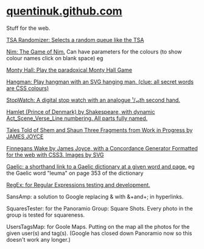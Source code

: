 # [quentinuk.github.com](https://github.com/QuentinUK/quentinuk.github.com)
Stuff for the web.

[TSA Randomizer: Selects a random queue like the TSA](https://quentinuk.github.io/tsarandomizer.html)

[Nim: The Game of Nim.](https://quentinuk.github.io/nim.html?chartreuse=4&green=7&aqua=4)
Can have parameters for the colours (to show colour names click on blank space) eg

[Monty Hall: Play the paradoxical Monty Hall Game](https://quentinuk.github.io/montyHall.html)

[Hangman: Play hangman with an SVG hanging man. (clue: all secret words are CSS colours)](https://quentinuk.github.io/hangMan.html)

[StopWatch: A digital stop watch with an analogue ¹/₁₀th second hand.](https://quentinuk.github.io/stopWatch.html)

[Hamlet (Prince of Denmark) by Shakespeare, with dynamic Act_Scene_Verse_Line numbering. All parts fully named.](https://quentinuk.github.io/hamlet.html)

[Tales Told of Shem and Shaun Three Fragments from Work in Progress by JAMES JOYCE](https://quentinuk.github.io/fragments.html)

[Finnegans Wake by James Joyce, with a Concordance Generator Formatted for the web with CSS3. Images by SVG](https://quentinuk.github.io/fw.html)

[Gaelic: a shorthand link to a Gaelic dictionary at a given word and page.](https://quentinuk.github.io/gaelic?leuma,353)
eg the Gaelic word "leuma" on page 353 of the dictionary

[RegEx: for Regular Expressions testing and development.](https://quentinuk.github.io/regex.html?testText=Hello%20GitHub&regExText=/\b[^\s]%2B\s*$/&replacementText=World)

SansAmp: a solution to Google replacing & with &+and+; in hyperlinks.

SquaresTester: for the Panoramio Group: Square Shots. Every photo in the group is tested for squareness.

UsersTagsMap: for Goole Maps. Putting on the map all the photos for the given user(s) and tag(s).
(Google has closed down Panoramio now so this doesn't work any longer.)

